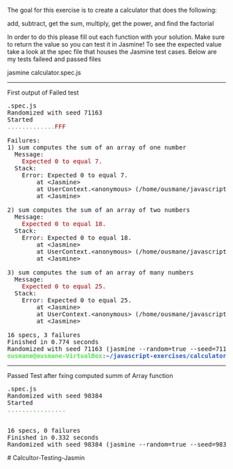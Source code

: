 The goal for this exercise is to create a calculator that does the following:

add, subtract, get the sum, multiply, get the power, and find the factorial

In order to do this please fill out each function with your solution. Make sure to return the value so you can test it in Jasmine! To see the expected value
take a look at the spec file that houses the Jasmine test cases.
Below are my tests faileed and passed files

jasmine calculator.spec.js

***********************************************

First output of Failed test 

<pre>.spec.js
Randomized with seed 71163
Started
<font color="#44AA44">.............</font><font color="#AA0000">FFF</font>

Failures:
1) sum computes the sum of an array of one number
  Message:
<font color="#AA0000">    Expected 0 to equal 7.</font>
  Stack:
    Error: Expected 0 to equal 7.
        at &lt;Jasmine&gt;
        at UserContext.&lt;anonymous&gt; (/home/ousmane/javascript-exercises/calculator/calculator.spec.js:29:31)
        at &lt;Jasmine&gt;

2) sum computes the sum of an array of two numbers
  Message:
<font color="#AA0000">    Expected 0 to equal 18.</font>
  Stack:
    Error: Expected 0 to equal 18.
        at &lt;Jasmine&gt;
        at UserContext.&lt;anonymous&gt; (/home/ousmane/javascript-exercises/calculator/calculator.spec.js:33:34)
        at &lt;Jasmine&gt;

3) sum computes the sum of an array of many numbers
  Message:
<font color="#AA0000">    Expected 0 to equal 25.</font>
  Stack:
    Error: Expected 0 to equal 25.
        at &lt;Jasmine&gt;
        at UserContext.&lt;anonymous&gt; (/home/ousmane/javascript-exercises/calculator/calculator.spec.js:37:39)
        at &lt;Jasmine&gt;

16 specs, 3 failures
Finished in 0.774 seconds
Randomized with seed 71163 (jasmine --random=true --seed=71163)
<font color="#4CE64C"><b>ousmane@ousmane-VirtualBox</b></font>:<font color="#295FCC"><b>~/javascript-exercises/calculator</b></font>$ 
</pre>



******************************************************************************************************

Passed Test after fxing computed summ of Array function

<pre>.spec.js
Randomized with seed 98384
Started
<font color="#44AA44">................</font>


16 specs, 0 failures
Finished in 0.332 seconds
Randomized with seed 98384 (jasmine --random=true --seed=98384</pre># Calcultor-Testing-Jasmin
